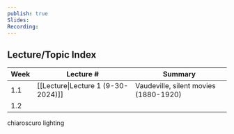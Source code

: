 ```yaml
---
publish: true
Slides: 
Recording:
---
```

## Lecture/Topic Index

| Week | Lecture #                                                                                         | Summary                               |
| ---- | ------------------------------------------------------------------------------------------------- | ------------------------------------- |
| 1.1  | [[Lecture\|Lecture 1 (9-30-2024)]] | Vaudeville, silent movies (1880-1920) |
| 1.2  |                                                                                                   |                                       |


chiaroscuro lighting